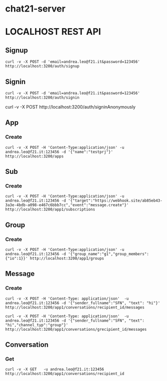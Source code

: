 # chat21-server

# LOCALHOST REST API

## Signup

```
curl -v -X POST -d 'email=andrea.leo@f21.it&password=123456' http://localhost:3200/auth/signup
```


## Signin

```
curl -v -X POST -d 'email=andrea.leo@f21.it&password=123456' http://localhost:3200/auth/signin
```

curl -v -X POST http://localhost:3200/auth/signinAnonymously


## App

### Create

```
curl -v -X POST -H 'Content-Type:application/json' -u andrea.leo@f21.it:123456 -d '{"name":"testprj"}' http://localhost:3200/apps
```

## Sub

### Create

```
curl -v -X POST -H 'Content-Type:application/json' -u andrea.leo@f21.it:123456 -d '{"target":"https://webhook.site/ab85eb43-3a3e-4bdb-a098-e467c6bbb7cc","event":"message.create"}' http://localhost:3200/app1/subscriptions
```

## Group

### Create

```
curl -v -X POST -H 'Content-Type:application/json' -u andrea.leo@f21.it:123456 -d '{"group_name":"g1","group_members":{"io":1}}' http://localhost:3200/app1/groups

```

## Message

### Create

```
curl -v -X POST -H 'Content-Type: application/json'  -u andrea.leo@f21.it:123456 -d '{"sender_fullname":"SFN", "text": "hi"}' http://localhost:3200/app1/conversations/recipient_id/messages
```
```
curl -v -X POST -H 'Content-Type: application/json'  -u andrea.leo@f21.it:123456 -d '{"sender_fullname":"SFN", "text": "hi","channel_typ":"group"}' http://localhost:3200/app1/conversations/grecipient_id/messages
```

## Conversation
### Get
```
curl -v -X GET   -u andrea.leo@f21.it:123456  http://localhost:3200/app1/conversations/recipient_id
```

